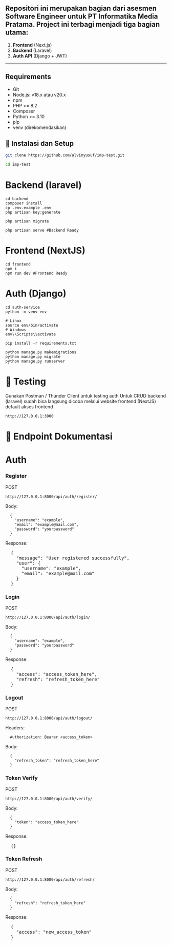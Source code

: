 ## Repositori ini merupakan bagian dari asesmen Software Engineer untuk PT Informatika Media Pratama. Project ini terbagi menjadi tiga bagian utama:

1. **Frontend** (Next.js)
2. **Backend** (Laravel)
3. **Auth API** (Django + JWT)

---

## Requirements
- Git
- Node.js: v18.x atau v20.x
- npm
- PHP >= 8.2
- Composer
- Python >= 3.10
- pip
- venv (direkomendasikan)

## 🔧 Instalasi dan Setup

```bash
git clone https://github.com/alvinyusuf/imp-test.git

cd imp-test

```

# Backend (laravel)
```
cd backend
composer install
cp .env.example .env
php artisan key:generate

php artisan migrate

php artisan serve #Backend Ready 
```

# Frontend (NextJS)
```
cd frontend
npm i
npm run dev #Frontend Ready
```

# Auth (Django)
```
cd auth-service
python -m venv env

# Linux
source env/bin/activate
# Windows 
env\\Scripts\\activate

pip install -r requirements.txt

python manage.py makemigrations
python manage.py migrate
python manage.py runserver
```


# 🧪 Testing
Gunakan Postman / Thunder Client untuk testing auth
Untuk CRUD backend (laravel) sudah bisa langsung dicoba melalui website frontend (NextJS)
default akses frontend
```
http://127.0.0.1:3000
```

# 🚀 Endpoint Dokumentasi

# Auth
### Register
POST
```
http://127.0.0.1:8000/api/auth/register/
```

Body:
```
  {
    "username": "example",
    "email": "example@mail.com",
    "password": "yourpassword"
  }
```

Response:
<pre>
  {
    "message": "User registered successfully",
    "user": {
      "username": "example",
      "email": "example@mail.com"
    }
  }
</pre>

### Login
POST
```
http://127.0.0.1:8000/api/auth/login/
```

Body:
```  
  { 
    "username": "example",
    "password": "yourpassword"
  }
```

Response:
<pre>
  {
    "access": "access_token_here",
    "refresh": "refresh_token_here"
  }
</pre>

### Logout
POST
```
http://127.0.0.1:8000/api/auth/logout/
```

Headers:
```
  Authorization: Bearer <access_token>
```

Body:
```
  {
    "refresh_token": "refresh_token_here"
  }
```

### Token Verify
POST
```
http://127.0.0.1:8000/api/auth/verify/
```

Body:
```
  {
    "token": "access_token_here"
  }
```

Response:
<pre>
  {}
</pre>

### Token Refresh
POST
```
http://127.0.0.1:8000/api/auth/refresh/
```

Body:
```
  {
    "refresh": "refresh_token_here"
  }
```

Response:
<pre>
  {
    "access": "new_access_token"
  }
</pre>
